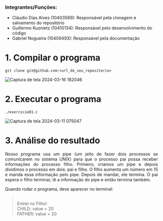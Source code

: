 ### Integrantes/Funções:
<ul>
  <li>Cláudio Dias Alves (10403569): Responsável pela clonagem e salvamento do repositório
  <li>Guillermo Kuznietz (10410134): Responsável pelo desenvolvimento do código
  <li>Gabriel Nogueira (10409493): Responsável pela documentação
</ul>

# 1. Compilar o programa
``` git clone git@github.com:<url_do_seu_repositorio> ```

![Captura de tela 2024-03-16 182046](https://github.com/soyclaudiodias/sistemas_operacionais/assets/113221142/87f733fe-653a-4d3f-b3c8-b2165903c788)

# 2. Executar o programa
``` ./exercicio01.c ```

![Captura de tela 2024-03-11 075047](https://github.com/soyclaudiodias/sistemas_operacionais/assets/113221142/8219cabc-74e5-4495-ac61-ec790f23d3f0)

# 3. Análise do resultado
<p align="justify">
Nosso programa usa um pipe (um jeito de fazer dois processos se comunicarem no sistema UNIX) para que o processo pai possa receber informações do processo filho. Primeiro, criamos um pipe e depois dividimos o processo em dois: pai e filho. O filho aumenta um número em 15 e manda essa informação pelo pipe. Depois de mandar, ele termina. O pai espera o filho terminar, lê a informação do pipe e então termina também.

Quando rodar o programa, deve aparecer no terminal:
><br>Entrei no Filho!
<br>CHILD: value = 20
<br>FATHER: value = 20
</p>
